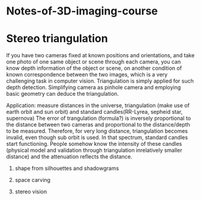 # Notes-of-3D-imaging-course

# Stereo triangulation 

If you have two cameras fixed at known positions and orientations, and take one photo of one same object or scene through each camera, you can know depth information of the object or scene, on another condition of known correspondence between the two images, which is a very challenging task in computer vision. Triangulation is simply applied for such depth detection. Simplifying camera as pinhole camera and employing basic geometry can deduce the triangulation.

Application: measure distances in the universe, triangulation (make use of earth orbit and sun orbit) and standard candles(RR-Lyrea, sepheid star, supernova)
The error of trangulation (formula?) is inversely proportional to the distance between two cameras and proportional to the distance/depth to be measured. Therefore, for very long distance, triangulation becomes invalid, even though sub orbit is used. In that spectrum, standard candles start functioning. People somehow know the intensity of these candles (physical model and validation through triangulation inrelatively smaller distance) and the attenuation reflects the distance. 

1. shape from silhouettes and shadowgrams

2. space carving


3. stereo vision




